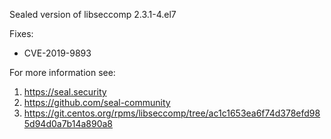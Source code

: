 Sealed version of libseccomp 2.3.1-4.el7

Fixes:
- CVE-2019-9893

For more information see:
  1. https://seal.security
  2. https://github.com/seal-community
  3. https://git.centos.org/rpms/libseccomp/tree/ac1c1653ea6f74d378efd985d94d0a7b14a890a8
